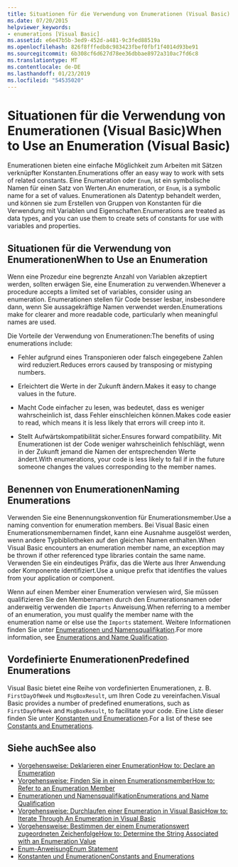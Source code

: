 ```yaml
---
title: Situationen für die Verwendung von Enumerationen (Visual Basic)
ms.date: 07/20/2015
helpviewer_keywords:
- enumerations [Visual Basic]
ms.assetid: e6e47b5b-3ed9-452d-a481-9c3fed88519a
ms.openlocfilehash: 826f8fffedb8c983423fbef0fbf1f4014d93be91
ms.sourcegitcommit: 6b308cf6d627d78ee36dbbae8972a310ac7fd6c8
ms.translationtype: MT
ms.contentlocale: de-DE
ms.lasthandoff: 01/23/2019
ms.locfileid: "54535020"
---
```

# <a name="when-to-use-an-enumeration-visual-basic"></a><span data-ttu-id="ce4aa-102">Situationen für die Verwendung von Enumerationen (Visual Basic)</span><span class="sxs-lookup"><span data-stu-id="ce4aa-102">When to Use an Enumeration (Visual Basic)</span></span>
<span data-ttu-id="ce4aa-103">Enumerationen bieten eine einfache Möglichkeit zum Arbeiten mit Sätzen verknüpfter Konstanten.</span><span class="sxs-lookup"><span data-stu-id="ce4aa-103">Enumerations offer an easy way to work with sets of related constants.</span></span> <span data-ttu-id="ce4aa-104">Eine Enumeration oder `Enum`, ist ein symbolische Namen für einen Satz von Werten.</span><span class="sxs-lookup"><span data-stu-id="ce4aa-104">An enumeration, or `Enum`, is a symbolic name for a set of values.</span></span> <span data-ttu-id="ce4aa-105">Enumerationen als Datentyp behandelt werden, und können sie zum Erstellen von Gruppen von Konstanten für die Verwendung mit Variablen und Eigenschaften.</span><span class="sxs-lookup"><span data-stu-id="ce4aa-105">Enumerations are treated as data types, and you can use them to create sets of constants for use with variables and properties.</span></span>  
  
## <a name="when-to-use-an-enumeration"></a><span data-ttu-id="ce4aa-106">Situationen für die Verwendung von Enumerationen</span><span class="sxs-lookup"><span data-stu-id="ce4aa-106">When to Use an Enumeration</span></span>  
 <span data-ttu-id="ce4aa-107">Wenn eine Prozedur eine begrenzte Anzahl von Variablen akzeptiert werden, sollten erwägen Sie, eine Enumeration zu verwenden.</span><span class="sxs-lookup"><span data-stu-id="ce4aa-107">Whenever a procedure accepts a limited set of variables, consider using an enumeration.</span></span> <span data-ttu-id="ce4aa-108">Enumerationen stellen für Code besser lesbar, insbesondere dann, wenn Sie aussagekräftige Namen verwendet werden.</span><span class="sxs-lookup"><span data-stu-id="ce4aa-108">Enumerations make for clearer and more readable code, particularly when meaningful names are used.</span></span>  
  
 <span data-ttu-id="ce4aa-109">Die Vorteile der Verwendung von Enumerationen:</span><span class="sxs-lookup"><span data-stu-id="ce4aa-109">The benefits of using enumerations include:</span></span>  
  
-   <span data-ttu-id="ce4aa-110">Fehler aufgrund eines Transponieren oder falsch eingegebene Zahlen wird reduziert.</span><span class="sxs-lookup"><span data-stu-id="ce4aa-110">Reduces errors caused by transposing or mistyping numbers.</span></span>  
  
-   <span data-ttu-id="ce4aa-111">Erleichtert die Werte in der Zukunft ändern.</span><span class="sxs-lookup"><span data-stu-id="ce4aa-111">Makes it easy to change values in the future.</span></span>  
  
-   <span data-ttu-id="ce4aa-112">Macht Code einfacher zu lesen, was bedeutet, dass es weniger wahrscheinlich ist, dass Fehler einschleichen können.</span><span class="sxs-lookup"><span data-stu-id="ce4aa-112">Makes code easier to read, which means it is less likely that errors will creep into it.</span></span>  
  
-   <span data-ttu-id="ce4aa-113">Stellt Aufwärtskompatibilität sicher.</span><span class="sxs-lookup"><span data-stu-id="ce4aa-113">Ensures forward compatibility.</span></span> <span data-ttu-id="ce4aa-114">Mit Enumerationen ist der Code weniger wahrscheinlich fehlschlägt, wenn in der Zukunft jemand die Namen der entsprechenden Werte ändert.</span><span class="sxs-lookup"><span data-stu-id="ce4aa-114">With enumerations, your code is less likely to fail if in the future someone changes the values corresponding to the member names.</span></span>  
  
## <a name="naming-enumerations"></a><span data-ttu-id="ce4aa-115">Benennen von Enumerationen</span><span class="sxs-lookup"><span data-stu-id="ce4aa-115">Naming Enumerations</span></span>  
 <span data-ttu-id="ce4aa-116">Verwenden Sie eine Benennungskonvention für Enumerationsmember.</span><span class="sxs-lookup"><span data-stu-id="ce4aa-116">Use a naming convention for enumeration members.</span></span> <span data-ttu-id="ce4aa-117">Bei Visual Basic einen Enumerationsmembernamen findet, kann eine Ausnahme ausgelöst werden, wenn andere Typbibliotheken auf den gleichen Namen enthalten.</span><span class="sxs-lookup"><span data-stu-id="ce4aa-117">When Visual Basic encounters an enumeration member name, an exception may be thrown if other referenced type libraries contain the same name.</span></span> <span data-ttu-id="ce4aa-118">Verwenden Sie ein eindeutiges Präfix, das die Werte aus Ihrer Anwendung oder Komponente identifiziert.</span><span class="sxs-lookup"><span data-stu-id="ce4aa-118">Use a unique prefix that identifies the values from your application or component.</span></span>  
  
 <span data-ttu-id="ce4aa-119">Wenn auf einen Member einer Enumeration verwiesen wird, Sie müssen qualifizieren Sie den Membernamen durch den Enumerationsnamen oder anderweitig verwenden die `Imports` Anweisung.</span><span class="sxs-lookup"><span data-stu-id="ce4aa-119">When referring to a member of an enumeration, you must qualify the member name with the enumeration name or else use the `Imports` statement.</span></span> <span data-ttu-id="ce4aa-120">Weitere Informationen finden Sie unter [Enumerationen und Namensqualifikation](../../../../visual-basic/programming-guide/language-features/constants-enums/enumerations-and-name-qualification.md).</span><span class="sxs-lookup"><span data-stu-id="ce4aa-120">For more information, see [Enumerations and Name Qualification](../../../../visual-basic/programming-guide/language-features/constants-enums/enumerations-and-name-qualification.md).</span></span>  
  
## <a name="predefined-enumerations"></a><span data-ttu-id="ce4aa-121">Vordefinierte Enumerationen</span><span class="sxs-lookup"><span data-stu-id="ce4aa-121">Predefined Enumerations</span></span>  
 <span data-ttu-id="ce4aa-122">Visual Basic bietet eine Reihe von vordefinierten Enumerationen, z. B. `FirstDayOfWeek` und `MsgBoxResult`, um Ihren Code zu vereinfachen.</span><span class="sxs-lookup"><span data-stu-id="ce4aa-122">Visual Basic provides a number of predefined enumerations, such as `FirstDayOfWeek` and `MsgBoxResult`, to facilitate your code.</span></span> <span data-ttu-id="ce4aa-123">Eine Liste dieser finden Sie unter [Konstanten und Enumerationen](../../../../visual-basic/language-reference/constants-and-enumerations.md).</span><span class="sxs-lookup"><span data-stu-id="ce4aa-123">For a list of these see [Constants and Enumerations](../../../../visual-basic/language-reference/constants-and-enumerations.md).</span></span>  
  
## <a name="see-also"></a><span data-ttu-id="ce4aa-124">Siehe auch</span><span class="sxs-lookup"><span data-stu-id="ce4aa-124">See also</span></span>
- [<span data-ttu-id="ce4aa-125">Vorgehensweise: Deklarieren einer Enumeration</span><span class="sxs-lookup"><span data-stu-id="ce4aa-125">How to: Declare an Enumeration</span></span>](../../../../visual-basic/programming-guide/language-features/constants-enums/how-to-declare-enumerations.md)
- [<span data-ttu-id="ce4aa-126">Vorgehensweise: Finden Sie in einen Enumerationsmember</span><span class="sxs-lookup"><span data-stu-id="ce4aa-126">How to: Refer to an Enumeration Member</span></span>](../../../../visual-basic/programming-guide/language-features/constants-enums/how-to-refer-to-an-enumeration-member.md)
- [<span data-ttu-id="ce4aa-127">Enumerationen und Namensqualifikation</span><span class="sxs-lookup"><span data-stu-id="ce4aa-127">Enumerations and Name Qualification</span></span>](../../../../visual-basic/programming-guide/language-features/constants-enums/enumerations-and-name-qualification.md)
- [<span data-ttu-id="ce4aa-128">Vorgehensweise: Durchlaufen einer Enumeration in Visual Basic</span><span class="sxs-lookup"><span data-stu-id="ce4aa-128">How to: Iterate Through An Enumeration in Visual Basic</span></span>](../../../../visual-basic/programming-guide/language-features/constants-enums/how-to-iterate-through-an-enumeration.md)
- [<span data-ttu-id="ce4aa-129">Vorgehensweise: Bestimmen der einem Enumerationswert zugeordneten Zeichenfolge</span><span class="sxs-lookup"><span data-stu-id="ce4aa-129">How to: Determine the String Associated with an Enumeration Value</span></span>](../../../../visual-basic/programming-guide/language-features/constants-enums/how-to-determine-the-string-associated-with-an-enumeration-value.md)
- [<span data-ttu-id="ce4aa-130">Enum-Anweisung</span><span class="sxs-lookup"><span data-stu-id="ce4aa-130">Enum Statement</span></span>](../../../../visual-basic/language-reference/statements/enum-statement.md)
- [<span data-ttu-id="ce4aa-131">Konstanten und Enumerationen</span><span class="sxs-lookup"><span data-stu-id="ce4aa-131">Constants and Enumerations</span></span>](../../../../visual-basic/language-reference/constants-and-enumerations.md)
